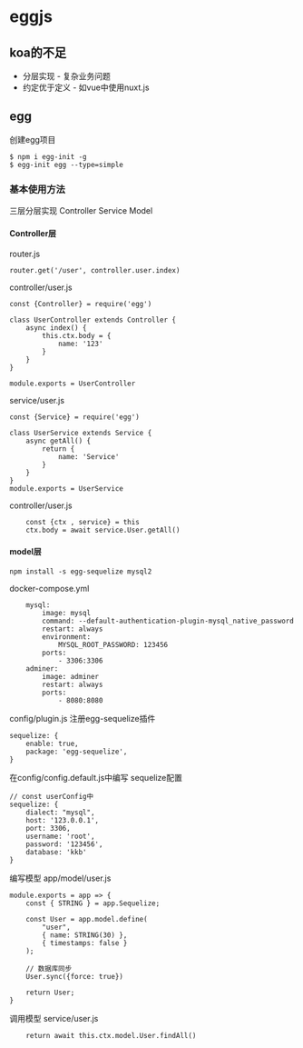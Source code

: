 # eggjs
## koa的不足
* 分层实现 - 复杂业务问题
* 约定优于定义 - 如vue中使用nuxt.js

## egg
创建egg项目
```
$ npm i egg-init -g
$ egg-init egg --type=simple
```
### 基本使用方法
三层分层实现 Controller Service Model
#### Controller层
router.js
```
router.get('/user', controller.user.index)
```

controller/user.js
```
const {Controller} = require('egg')

class UserController extends Controller {
    async index() {
        this.ctx.body = {
            name: '123'
        }
    }
}

module.exports = UserController
```

service/user.js
```
const {Service} = require('egg')

class UserService extends Service {
    async getAll() {
        return {
            name: 'Service'
        }
    }
}
module.exports = UserService
```

controller/user.js
```
    const {ctx , service} = this
    ctx.body = await service.User.getAll()
```
#### model层
```
npm install -s egg-sequelize mysql2
```

docker-compose.yml
```
    mysql:
        image: mysql
        command: --default-authentication-plugin-mysql_native_password
        restart: always
        environment:
            MYSQL_ROOT_PASSWORD: 123456
        ports:
            - 3306:3306
    adminer:
        image: adminer
        restart: always
        ports:
            - 8080:8080
```

config/plugin.js 注册egg-sequelize插件
```
sequelize: {
    enable: true,
    package: 'egg-sequelize',
}
```
在config/config.default.js中编写 sequelize配置
```
// const userConfig中
sequelize: {
    dialect: "mysql",
    host: '123.0.0.1',
    port: 3306,
    username: 'root',
    password: '123456',
    database: 'kkb'
}
```

编写模型 app/model/user.js
```
module.exports = app => {
    const { STRING } = app.Sequelize;

    const User = app.model.define(
        "user",
        { name: STRING(30) },
        { timestamps: false }
    );

    // 数据库同步
    User.sync({force: true})

    return User;
}
```
调用模型 service/user.js
```
    return await this.ctx.model.User.findAll()
```

